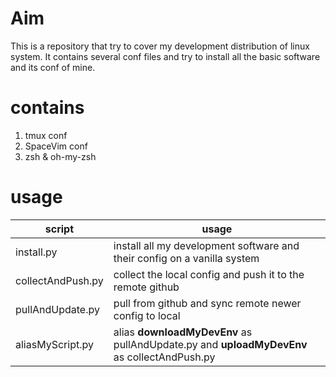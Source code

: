 # Aim
This is a repository that try to cover my development distribution of linux system.
It contains several conf files and try to install all the basic software and its conf of mine.
# contains
1. tmux conf
2. SpaceVim conf
4. zsh & oh-my-zsh

# usage

|   script  | usage    |
| --- | --- |
|  install.py   | install all my development software and their config on a vanilla system    |
|  collectAndPush.py   | collect the local config and push it to the remote github  |
|  pullAndUpdate.py  | pull from github and sync remote newer config to local    |
|  aliasMyScript.py  | alias **downloadMyDevEnv** as pullAndUpdate.py and **uploadMyDevEnv** as collectAndPush.py  |
